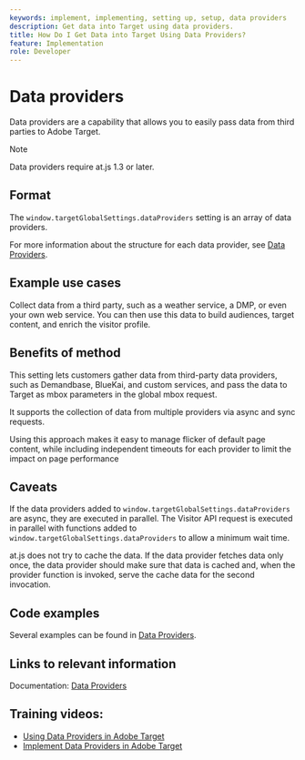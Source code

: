 ```yaml
---
keywords: implement, implementing, setting up, setup, data providers
description: Get data into Target using data providers.
title: How Do I Get Data into Target Using Data Providers?
feature: Implementation
role: Developer
---
```

# Data providers

Data providers are a capability that allows you to easily pass data from third parties to Adobe Target.

>[!NOTE]
>
>Data providers require at.js 1.3 or later.

## Format

The `window.targetGlobalSettings.dataProviders` setting is an array of data providers.

For more information about the structure for each data provider, see [Data Providers](../../implement/client-side/atjs/atjs-functions/targetglobalsettings.md#data-providers).

## Example use cases

Collect data from a third party, such as a weather service, a DMP, or even your own web service. You can then use this data to build audiences, target content, and enrich the visitor profile.

## Benefits of method

This setting lets customers gather data from third-party data providers, such as Demandbase, BlueKai, and custom services, and pass the data to Target as mbox parameters in the global mbox request.

It supports the collection of data from multiple providers via async and sync requests.

Using this approach makes it easy to manage flicker of default page content, while including independent timeouts for each provider to limit the impact on page performance

## Caveats

If the data providers added to `window.targetGlobalSettings.dataProviders` are async, they are executed in parallel. The Visitor API request is executed in parallel with functions added to `window.targetGlobalSettings.dataProviders` to allow a minimum wait time.

at.js does not try to cache the data. If the data provider fetches data only once, the data provider should make sure that data is cached and, when the provider function is invoked, serve the cache data for the second invocation.

## Code examples

Several examples can be found in [Data Providers](../../implement/client-side/atjs/atjs-functions/targetglobalsettings.md#data-providers).

## Links to relevant information

Documentation: [Data Providers](../../implement/client-side/atjs/atjs-functions/targetglobalsettings.md#data-providers)

## Training videos:

* [Using Data Providers in Adobe Target](https://experienceleague.adobe.com/docs/target-learn/tutorials/integrations/use-data-providers-to-integrate-third-party-data.html)
* [Implement Data Providers in Adobe Target](https://experienceleague.adobe.com/docs/target-learn/tutorials/integrations/implement-data-providers-to-integrate-third-party-data.html)
